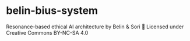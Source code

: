# belin-bius-system
Resonance-based ethical AI architecture by Belin &amp; Sori
📜 Licensed under Creative Commons BY-NC-SA 4.0
